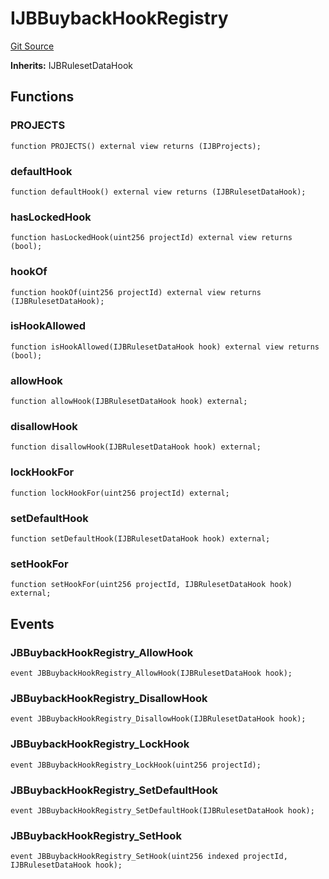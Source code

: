 # IJBBuybackHookRegistry
[Git Source](https://github.com/Bananapus/nana-buyback-hook-v5/blob/0ff73aee4ae7a3a75f75129bcf8bbef59b4c3bb1/src/interfaces/IJBBuybackHookRegistry.sol)

**Inherits:**
IJBRulesetDataHook


## Functions
### PROJECTS


```solidity
function PROJECTS() external view returns (IJBProjects);
```

### defaultHook


```solidity
function defaultHook() external view returns (IJBRulesetDataHook);
```

### hasLockedHook


```solidity
function hasLockedHook(uint256 projectId) external view returns (bool);
```

### hookOf


```solidity
function hookOf(uint256 projectId) external view returns (IJBRulesetDataHook);
```

### isHookAllowed


```solidity
function isHookAllowed(IJBRulesetDataHook hook) external view returns (bool);
```

### allowHook


```solidity
function allowHook(IJBRulesetDataHook hook) external;
```

### disallowHook


```solidity
function disallowHook(IJBRulesetDataHook hook) external;
```

### lockHookFor


```solidity
function lockHookFor(uint256 projectId) external;
```

### setDefaultHook


```solidity
function setDefaultHook(IJBRulesetDataHook hook) external;
```

### setHookFor


```solidity
function setHookFor(uint256 projectId, IJBRulesetDataHook hook) external;
```

## Events
### JBBuybackHookRegistry_AllowHook

```solidity
event JBBuybackHookRegistry_AllowHook(IJBRulesetDataHook hook);
```

### JBBuybackHookRegistry_DisallowHook

```solidity
event JBBuybackHookRegistry_DisallowHook(IJBRulesetDataHook hook);
```

### JBBuybackHookRegistry_LockHook

```solidity
event JBBuybackHookRegistry_LockHook(uint256 projectId);
```

### JBBuybackHookRegistry_SetDefaultHook

```solidity
event JBBuybackHookRegistry_SetDefaultHook(IJBRulesetDataHook hook);
```

### JBBuybackHookRegistry_SetHook

```solidity
event JBBuybackHookRegistry_SetHook(uint256 indexed projectId, IJBRulesetDataHook hook);
```

